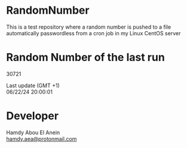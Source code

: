 # RandomNumber    
This is a test repository where a random number is pushed to a file automatically passwordless from a cron job in my Linux CentOS server    
# Random Number of the last run   
30721
      
Last update (GMT +1)    
06/22/24 20:00:01
# Developer    
Hamdy Abou El Anein   
hamdy.aea@protonmail.com
